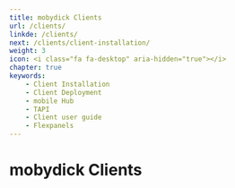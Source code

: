```yaml
---
title: mobydick Clients
url: /clients/
linkde: /clients/
next: /clients/client-installation/
weight: 3
icon: <i class="fa fa-desktop" aria-hidden="true"></i>
chapter: true
keywords: 
    - Client Installation
    - Client Deployment
    - mobile Hub
    - TAPI
    - Client user guide
    - Flexpanels
---
```


# mobydick Clients